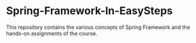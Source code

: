 # Spring-Framework-In-EasySteps
This repository contains the various concepts of Spring Framework and the hands-on assignments of the course.
